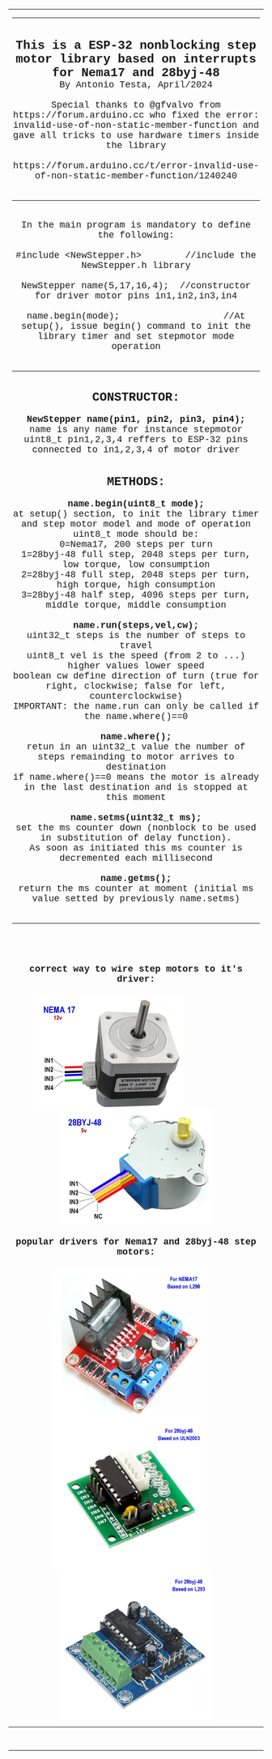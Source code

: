 <html>

<head>
<meta charset="utf-8">
</head>

<body>

<table border="0" width="100%" id="table1" cellspacing="0" cellpadding="0">
	<tr>
		<td align="center">
		<p align="left"><font size="4" face="Courier">
        <hr>
		</font><b><font face="Courier" size="5"><br>
		This is a ESP-32 nonblocking 
		step motor library based on interrupts for Nema17 and 28byj-48</font></b><font size="4" face="Courier">
		<br>
		By Antonio Testa, April/2024<br>
		<br>
		Special thanks to @gfvalvo from https://forum.arduino.cc who fixed the 
		error: invalid-use-of-non-static-member-function and gave all tricks to 
		use hardware timers inside the library<br>
		<br>
		https://forum.arduino.cc/t/error-invalid-use-of-non-static-member-function/1240240<br>
		<br>
        <hr>
		<br>
		In the main program is mandatory to define the following:<br>
		<br>
		#include &lt;NewStepper.h&gt;&nbsp;&nbsp;&nbsp;&nbsp;&nbsp; &nbsp;&nbsp;//include the NewStepper.h library <br>
		<br>
		NewStepper name(5,17,16,4);&nbsp; //constructor for driver motor pins 
		in1,in2,in3,in4<br>
		<br>
		name.begin(mode);&nbsp;&nbsp;&nbsp;&nbsp;&nbsp;&nbsp;&nbsp;&nbsp;&nbsp;&nbsp;&nbsp;&nbsp;&nbsp;&nbsp;&nbsp;&nbsp;&nbsp;&nbsp; //At setup(), issue begin() command to init the 
		library timer and set stepmotor mode operation<br>
		<br>
        <hr>
		<br>
		</font><b><font face="Courier" size="5">CONSTRUCTOR:</font></b><font size="4" face="Courier"><br>
		<br>
		<b>NewStepper name(pin1, pin2, pin3, pin4);</b> <br>
		name is any name for instance stepmotor<br>
		uint8_t pin1,2,3,4 reffers to ESP-32 pins connected to in1,2,3,4 of 
		motor driver<br>
		<br>
		<br>
		</font><font face="Courier" size="5"><b>METHODS:</b></font><font size="4" face="Courier"><br>
		<br>
		<b>name.begin(uint8_t mode);</b><br>
		at setup() section, to init the library timer and step motor model and 
		mode of operation<br>
		uint8_t mode should be:<br>
		0=Nema17, 200 steps per turn<br>
		1=28byj-48 full step, 2048 steps per turn, low torque, low consumption<br>
		2=28byj-48 full step, 2048 steps per turn, high torque, high consumption<br>
		3=28byj-48 half step, 4096 steps per turn, middle torque, middle 
		consumption<br>
		<br>
		<b>name.run(steps,vel,cw);</b><br>
		uint32_t steps is the number of steps to travel<br>
		uint8_t vel is the speed (from 2 to ...) higher values lower speed<br>
		boolean cw define direction of turn (true for right, clockwise; false 
		for left, counterclockwise)<br>
		IMPORTANT: the name.run can only be called if the name.where()==0 <br>
		<br>
		<b>name.where();</b><br>
		retun in an uint32_t value the number of steps remainding to motor 
		arrives to destination<br>
		if name.where()==0 means the motor is already in the last destination 
		and is stopped at this moment<br>
		<br>
		<b>name.setms(uint32_t ms);</b><br>
		set the ms counter down (nonblock to be used in substitution of delay 
		function).<br>
		As soon as initiated this ms counter is decremented each millisecond<br>
		<br>
		<b>name.getms();</b><br>
		return the ms counter at moment (initial ms value setted by previously 
		name.setms)<br><br>
        <hr></font><br>
&nbsp;</td>
	</tr>
	<tr>
		<td align="center">
		<b><font face="Courier" size="4"><br>
		correct way to wire step motors to it's driver:<br>
&nbsp;</font></b></td>
	</tr>
	<tr>
		<td align="center">
		<img border="0" src="/NewStepper/images/Nema17.jpg" width="300" height="224" align="middle">&nbsp;&nbsp;&nbsp;&nbsp;&nbsp;&nbsp;&nbsp;&nbsp;&nbsp;&nbsp;&nbsp;&nbsp;&nbsp;&nbsp;&nbsp;&nbsp;&nbsp;&nbsp;&nbsp;&nbsp;&nbsp;&nbsp;&nbsp;&nbsp;&nbsp;&nbsp;&nbsp;&nbsp;
		<img border="0" src="/NewStepper/images/28byj-48.jpg" width="300" height="224" align="middle"></td>
	</tr>
	<tr>
		<td align="center">
		<b><font size="4" face="Courier"><br>
		popular drivers for Nema17 and 28byj-48 step motors:<br>
&nbsp;</font></b></td>
	</tr>
	<tr>
		<td align="center">
		<img border="0" src="/NewStepper/images/D_L298.jpg" width="300" height="300" align="middle">&nbsp;&nbsp;&nbsp;&nbsp;&nbsp;&nbsp;
		<img border="0" src="/NewStepper/images/D_ULN2003.jpg" width="300" height="300" align="middle">&nbsp;&nbsp;&nbsp;&nbsp;&nbsp;&nbsp;
		<img border="0" src="/NewStepper/images/D_L293.jpg" width="300" height="300" align="middle"></td>
	</tr>
</table>
    <br><hr>
</body>

</html>
